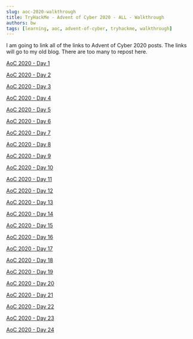 ```yaml
---
slug: aoc-2020-walkthrough
title: TryHackMe - Advent of Cyber 2020 - ALL - Walkthrough
authors: bw
tags: [learning, aoc, advent-of-cyber, tryhackme, walkthrough]
---
```


I am going to link all of the links to Advent of Cyber 2020 posts. The links will go to my old blog. There are too many to repost here.
<!-- truncate -->

[AoC 2020 - Day 1][aoc1]

[AoC 2020 - Day 2][aoc2]


[AoC 2020 - Day 3][aoc3]

[AoC 2020 - Day 4][aoc4]

[AoC 2020 - Day 5][aoc5]

[AoC 2020 - Day 6][aoc6]

[AoC 2020 - Day 7][aoc7]

[AoC 2020 - Day 8][aoc8]

[AoC 2020 - Day 9][aoc9]

[AoC 2020 - Day 10][aoc10]

[AoC 2020 - Day 11][aoc11]

[AoC 2020 - Day 12][aoc12]

[AoC 2020 - Day 13][aoc13]

[AoC 2020 - Day 14][aoc14]

[AoC 2020 - Day 15][aoc15]

[AoC 2020 - Day 16][aoc16]

[AoC 2020 - Day 17][aoc17]

[AoC 2020 - Day 18][aoc18]

[AoC 2020 - Day 19][aoc19]

[AoC 2020 - Day 20][aoc20]

[AoC 2020 - Day 21][aoc21]

[AoC 2020 - Day 22][aoc22]

[AoC 2020 - Day 23][aoc23]

[AoC 2020 - Day 24][aoc24]

[aoc1]: https://bryanwendt.wordpress.com/2020/12/01/tryhackme-advent-of-cyber-2-day-1-walkthrough/
[aoc2]: https://bryanwendt.wordpress.com/2020/12/02/tryhackme-advent-of-cyber-2-day-2-walkthrough/
[aoc3]: https://bryanwendt.wordpress.com/2020/12/03/tryhackme-advent-of-cyber-2-day-3-walkthrough/
[aoc4]: https://bryanwendt.wordpress.com/2020/12/04/tryhackme-advent-of-cyber-2-day-4-walkthrough/
[aoc5]: https://bryanwendt.wordpress.com/2020/12/05/tryhackme-advent-of-cyber-2-day-5-walkthrough/
[aoc6]: https://bryanwendt.wordpress.com/2020/12/06/tryhackme-advent-of-cyber-2-day-6-walkthrough/
[aoc7]: https://bryanwendt.wordpress.com/2020/12/07/tryhackme-advent-of-cyber-2-day-7-walkthrough/
[aoc8]: https://bryanwendt.wordpress.com/2020/12/08/tryhackme-advent-of-cyber-2-day-8-walkthrough/
[aoc9]: https://bryanwendt.wordpress.com/2020/12/09/tryhackme-advent-of-cyber-2-day-9-walkthrough/
[aoc10]: https://bryanwendt.wordpress.com/2020/12/10/tryhackme-advent-of-cyber-2-day-10-walkthrough/
[aoc11]: https://bryanwendt.wordpress.com/2020/12/11/tryhackme-advent-of-cyber-2-day-11-walkthrough/
[aoc12]: https://bryanwendt.wordpress.com/2020/12/12/tryhackme-advent-of-cyber-2-day-12-walkthrough/
[aoc13]: https://bryanwendt.wordpress.com/2020/12/13/tryhackme-advent-of-cyber-2-day-13-walkthrough/
[aoc14]: https://bryanwendt.wordpress.com/2020/12/14/tryhackme-advent-of-cyber-2-day-14-walkthrough/
[aoc15]: https://bryanwendt.wordpress.com/2020/12/15/tryhackme-advent-of-cyber-2-day-15-walkthrough/
[aoc16]: https://bryanwendt.wordpress.com/2020/12/16/tryhackme-advent-of-cyber-2-day-16-walkthrough/
[aoc17]: https://bryanwendt.wordpress.com/2020/12/17/tryhackme-advent-of-cyber-2-day-17-walkthrough/
[aoc18]: https://bryanwendt.wordpress.com/2020/12/18/tryhackme-advent-of-cyber-2-day-18-walkthrough/
[aoc19]: https://bryanwendt.wordpress.com/2020/12/19/tryhackme-advent-of-cyber-2-day-19-walkthrough/
[aoc20]: https://bryanwendt.wordpress.com/2020/12/20/tryhackme-advent-of-cyber-2-day-20-walkthrough/
[aoc21]: https://bryanwendt.wordpress.com/2020/12/21/tryhackme-advent-of-cyber-2-day-21-walkthrough/
[aoc22]: https://bryanwendt.wordpress.com/2020/12/22/tryhackme-advent-of-cyber-2-day-22-walkthrough/
[aoc23]: https://bryanwendt.wordpress.com/2020/12/23/tryhackme-advent-of-cyber-2-day-23-walkthrough/
[aoc24]: https://bryanwendt.wordpress.com/2020/12/24/tryhackme-advent-of-cyber-2-day-24-walkthrough/